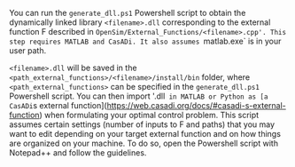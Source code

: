 You can run the `generate_dll.ps1` Powershell script to obtain the dynamically linked library `<filename>.dll` corresponding to the external function F described in `OpenSim/External_Functions/<filename>.cpp'.
This step requires MATLAB and CasADi. It also assumes `matlab.exe` is in your user path.

`<filename>.dll` will be saved in the `<path_external_functions>/<filename>/install/bin` folder, where `<path_external_functions>` can be specified in the `generate_dll.ps1` Powershell script.
You can then import '<filename>.dll` in MATLAB or Python as [a CasADi`s external function](https://web.casadi.org/docs/#casadi-s-external-function) when formulating your optimal control problem.
This script assumes certain settings (number of inputs to F and paths) that you may want to edit depending on your target external function and on how things are organized on your machine. To do so, open the Powershell script with Notepad++ and follow the guidelines.
